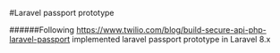 #Laravel passport prototype

######Following https://www.twilio.com/blog/build-secure-api-php-laravel-passport implemented laravel passport prototype in Laravel 8.x
